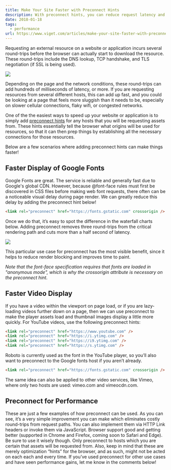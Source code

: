 ```yaml
---
title: Make Your Site Faster with Preconnect Hints
description: With preconnect hints, you can reduce request latency and make your site faster.
date: 2018-01-18
tags:
  - performance
url: https://www.viget.com/articles/make-your-site-faster-with-preconnect-hints/
---
```


Requesting an external resource on a website or application incurs several round-trips before the browser can actually start to download the resource. These round-trips include the DNS lookup, TCP handshake, and TLS negotiation (if SSL is being used).

![](https://viget.imgix.net/blog/preconnect-1.png?auto=format%2Ccompress&crop=focalpoint&fit=crop&fp-x=0.5&fp-y=0.5&ixlib=php-3.3.1&q=90&w=1280&s=9a6f4693a8a1512157091e172e7b6e3e)

Depending on the page and the network conditions, these round-trips can add hundreds of milliseconds of latency, or more. If you are requesting resources from several different hosts, this can add up fast, and you could be looking at a page that feels more sluggish than it needs to be, especially on slower cellular connections, flaky wifi, or congested networks.

One of the the easiest ways to speed up your website or application is to simply add [preconnect hints](https://www.w3.org/TR/resource-hints/#preconnect) for any hosts that you will be requesting assets from. These hints essentially tell the browser what origins will be used for resources, so that it can then prep things by establishing all the necessary connections for those resources.

Below are a few scenarios where adding preconnect hints can make things faster!

## Faster Display of Google Fonts

Google Fonts are great. The service is reliable and generally fast due to Google's global CDN. However, because @font-face rules must first be discovered in CSS files before making web font requests, there often can be a noticeable visual delay during page render. We can greatly reduce this delay by adding the preconnect hint below!

```html
<link rel="preconnect" href="https://fonts.gstatic.com" crossorigin />
```

Once we do that, it’s easy to spot the difference in the waterfall charts below. Adding preconnect removes three round-trips from the critical rendering path and cuts more than a half second of latency.

![](https://viget.imgix.net/blog/preconnect-2.png?auto=format%2Ccompress&crop=focalpoint&fit=crop&fp-x=0.5&fp-y=0.5&ixlib=php-3.3.1&q=90&w=1280&s=ba483b3784f586b393b369277fcec98c)

This particular use case for preconnect has the most visible benefit, since it helps to reduce render blocking and improves time to paint.

_Note that the font-face specification requires that fonts are loaded in "anonymous mode", which is why the crossorigin attribute is necessary on the preconnect hint._

## Faster Video Display

If you have a video within the viewport on page load, or if you are lazy-loading videos further down on a page, then we can use preconnect to make the player assets load and thumbnail images display a little more quickly. For YouTube videos, use the following preconnect hints:

```html
<link rel="preconnect" href="https://www.youtube.com" />
<link rel="preconnect" href="https://i.ytimg.com" />
<link rel="preconnect" href="https://i9.ytimg.com" />
<link rel="preconnect" href="https://s.ytimg.com" />
```

Roboto is currently used as the font in the YouTube player, so you’ll also want to preconnect to the Google fonts host if you aren’t already.

```html
<link rel="preconnect" href="https://fonts.gstatic.com" crossorigin />
```

The same idea can also be applied to other video services, like Vimeo, where only two hosts are used: vimeo.com and vimeocdn.com.

## Preconnect for Performance

These are just a few examples of how preconnect can be used. As you can see, it’s a very simple improvement you can make which eliminates costly round-trips from request paths. You can also implement them via HTTP Link headers or invoke them via JavaScript. Browser support good and getting better (supported in Chrome and Firefox, coming soon to Safari and Edge). Be sure to use it wisely though. Only preconnect to hosts which you are certain that assets will be requested from. Also, keep in mind that these are merely optimization “hints” for the browser, and as such, might not be acted on each each and every time. If you’ve used preconnect for other use cases and have seen performance gains, let me know in the comments below!
